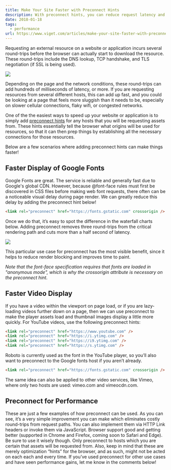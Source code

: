 ```yaml
---
title: Make Your Site Faster with Preconnect Hints
description: With preconnect hints, you can reduce request latency and make your site faster.
date: 2018-01-18
tags:
  - performance
url: https://www.viget.com/articles/make-your-site-faster-with-preconnect-hints/
---
```


Requesting an external resource on a website or application incurs several round-trips before the browser can actually start to download the resource. These round-trips include the DNS lookup, TCP handshake, and TLS negotiation (if SSL is being used).

![](https://viget.imgix.net/blog/preconnect-1.png?auto=format%2Ccompress&crop=focalpoint&fit=crop&fp-x=0.5&fp-y=0.5&ixlib=php-3.3.1&q=90&w=1280&s=9a6f4693a8a1512157091e172e7b6e3e)

Depending on the page and the network conditions, these round-trips can add hundreds of milliseconds of latency, or more. If you are requesting resources from several different hosts, this can add up fast, and you could be looking at a page that feels more sluggish than it needs to be, especially on slower cellular connections, flaky wifi, or congested networks.

One of the the easiest ways to speed up your website or application is to simply add [preconnect hints](https://www.w3.org/TR/resource-hints/#preconnect) for any hosts that you will be requesting assets from. These hints essentially tell the browser what origins will be used for resources, so that it can then prep things by establishing all the necessary connections for those resources.

Below are a few scenarios where adding preconnect hints can make things faster!

## Faster Display of Google Fonts

Google Fonts are great. The service is reliable and generally fast due to Google's global CDN. However, because @font-face rules must first be discovered in CSS files before making web font requests, there often can be a noticeable visual delay during page render. We can greatly reduce this delay by adding the preconnect hint below!

```html
<link rel="preconnect" href="https://fonts.gstatic.com" crossorigin />
```

Once we do that, it’s easy to spot the difference in the waterfall charts below. Adding preconnect removes three round-trips from the critical rendering path and cuts more than a half second of latency.

![](https://viget.imgix.net/blog/preconnect-2.png?auto=format%2Ccompress&crop=focalpoint&fit=crop&fp-x=0.5&fp-y=0.5&ixlib=php-3.3.1&q=90&w=1280&s=ba483b3784f586b393b369277fcec98c)

This particular use case for preconnect has the most visible benefit, since it helps to reduce render blocking and improves time to paint.

_Note that the font-face specification requires that fonts are loaded in "anonymous mode", which is why the crossorigin attribute is necessary on the preconnect hint._

## Faster Video Display

If you have a video within the viewport on page load, or if you are lazy-loading videos further down on a page, then we can use preconnect to make the player assets load and thumbnail images display a little more quickly. For YouTube videos, use the following preconnect hints:

```html
<link rel="preconnect" href="https://www.youtube.com" />
<link rel="preconnect" href="https://i.ytimg.com" />
<link rel="preconnect" href="https://i9.ytimg.com" />
<link rel="preconnect" href="https://s.ytimg.com" />
```

Roboto is currently used as the font in the YouTube player, so you’ll also want to preconnect to the Google fonts host if you aren’t already.

```html
<link rel="preconnect" href="https://fonts.gstatic.com" crossorigin />
```

The same idea can also be applied to other video services, like Vimeo, where only two hosts are used: vimeo.com and vimeocdn.com.

## Preconnect for Performance

These are just a few examples of how preconnect can be used. As you can see, it’s a very simple improvement you can make which eliminates costly round-trips from request paths. You can also implement them via HTTP Link headers or invoke them via JavaScript. Browser support good and getting better (supported in Chrome and Firefox, coming soon to Safari and Edge). Be sure to use it wisely though. Only preconnect to hosts which you are certain that assets will be requested from. Also, keep in mind that these are merely optimization “hints” for the browser, and as such, might not be acted on each each and every time. If you’ve used preconnect for other use cases and have seen performance gains, let me know in the comments below!
